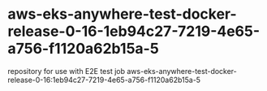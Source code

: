 # aws-eks-anywhere-test-docker-release-0-16-1eb94c27-7219-4e65-a756-f1120a62b15a-5
repository for use with E2E test job aws-eks-anywhere-test-docker-release-0-16:1eb94c27-7219-4e65-a756-f1120a62b15a-5
